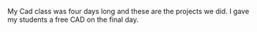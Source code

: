 My Cad class was four days long and these are the projects we did. I gave my students a free CAD on the final day.
